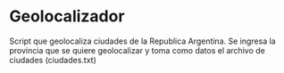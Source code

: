 # Geolocalizador

Script que geolocaliza ciudades de la Republica Argentina. Se ingresa la provincia que se quiere geolocalizar y toma como datos el archivo de ciudades (ciudades.txt)
